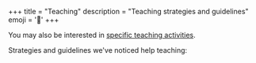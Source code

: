 +++
title = "Teaching"
description = "Teaching strategies and guidelines"
emoji = '👥'
+++

You may also be interested in <a href='{{<relref "../activities" >}}'>specific teaching activities</a>.

Strategies and guidelines we've noticed help teaching:
